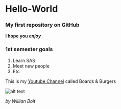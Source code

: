 # Hello-World

### My first repository on GitHub

**I hope you _enjoy_**

### 1st semester goals

1. Learn SAS 
2. Meet new people
3. Etc

This is my [Youtube Channel](https://www.youtube.com/c/BoardsBurgers) called Boards & Burgers

![alt text](https://www.google.com/url?sa=i&url=https%3A%2F%2Fm.facebook.com%2Fboardseburgers%2F&psig=AOvVaw0oToUbRrJ5Zr_S9qVN15qW&ust=1642608388593000&source=images&cd=vfe&ved=0CAsQjRxqFwoTCNjOv57Xu_UCFQAAAAAdAAAAABAD)


*by Willian Boit*


